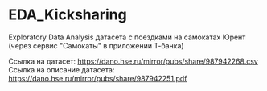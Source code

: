 # EDA_Kicksharing
Exploratory Data Analysis датасета с поездками на самокатах Юрент (через сервис "Самокаты" в приложении Т-банка)

Ссылка на датасет: https://dano.hse.ru/mirror/pubs/share/987942268.csv
Ссылка на описание датасета: https://dano.hse.ru/mirror/pubs/share/987942251.pdf
